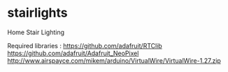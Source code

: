 stairlights
===========

Home Stair Lighting

Required libraries : 
https://github.com/adafruit/RTClib
https://github.com/adafruit/Adafruit_NeoPixel
http://www.airspayce.com/mikem/arduino/VirtualWire/VirtualWire-1.27.zip
